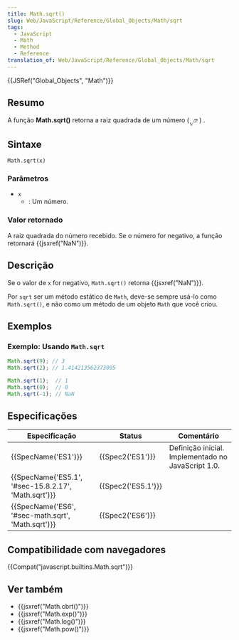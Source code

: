 ```yaml
---
title: Math.sqrt()
slug: Web/JavaScript/Reference/Global_Objects/Math/sqrt
tags:
  - JavaScript
  - Math
  - Method
  - Reference
translation_of: Web/JavaScript/Reference/Global_Objects/Math/sqrt
---
```

{{JSRef("Global_Objects", "Math")}}

## Resumo

A função **Math.sqrt()** retorna a raiz quadrada de um número (<math><semantics><msqrt><mi>x</mi></msqrt><annotation encoding="TeX">\sqrt{x}</annotation></semantics></math>) .

## Sintaxe

```
Math.sqrt(x)
```

### Parâmetros

- `x`
  - : Um número.

### Valor retornado

A raiz quadrada do número recebido. Se o número for negativo, a função retornará {{jsxref("NaN")}}.

## Descrição

Se o valor de `x` for negativo, `Math.sqrt()` retorna {{jsxref("NaN")}}.

Por `sqrt` ser um método estático de `Math`, deve-se sempre usá-lo como `Math.sqrt()`, e não como um método de um objeto `Math` que você criou.

## Exemplos

### Exemplo: Usando `Math.sqrt`

```js
Math.sqrt(9); // 3
Math.sqrt(2); // 1.414213562373095

Math.sqrt(1);  // 1
Math.sqrt(0);  // 0
Math.sqrt(-1); // NaN
```

## Especificações

| Especificação                                                        | Status                   | Comentário                                         |
| -------------------------------------------------------------------- | ------------------------ | -------------------------------------------------- |
| {{SpecName('ES1')}}                                             | {{Spec2('ES1')}}     | Definição inicial. Implementado no JavaScript 1.0. |
| {{SpecName('ES5.1', '#sec-15.8.2.17', 'Math.sqrt')}} | {{Spec2('ES5.1')}} |                                                    |
| {{SpecName('ES6', '#sec-math.sqrt', 'Math.sqrt')}} | {{Spec2('ES6')}}     |                                                    |

## Compatibilidade com navegadores

{{Compat("javascript.builtins.Math.sqrt")}}

## Ver também

- {{jsxref("Math.cbrt()")}}
- {{jsxref("Math.exp()")}}
- {{jsxref("Math.log()")}}
- {{jsxref("Math.pow()")}}
